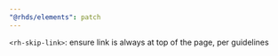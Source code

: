 ```yaml
---
"@rhds/elements": patch
---
```

`<rh-skip-link>`: ensure link is always at top of the page, per guidelines
